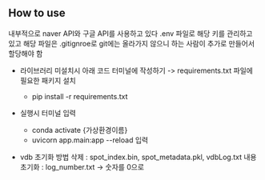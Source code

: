 ## How to use 
내부적으로 naver API와 구글 API를 사용하고 있다
.env 파일로 해당 키를 관리하고 있고 해당 파일은 .gitignroe로 git에는 올라가지 않으니
하는 사람이 추가로 만들어서 할당해야 함

- 라이브러리 미설치시 아래 코드 터미널에 작성하기
-> requirements.txt 파일에 필요한 패키지 설치
  - pip install -r requirements.txt

- 실행시 터미널 입력
  - conda activate {가상환경이름}
  - uvicorn app.main:app --reload 입력

- vdb 초기화 방법
삭제 : spot_index.bin, spot_metadata.pkl, vdbLog.txt
내용 초기화 : log_number.txt -> 숫자를 0으로